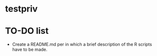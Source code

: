 # testpriv




# TO-DO list
 * Create a README.md per in which a brief description
   of the R scripts have to be made.


